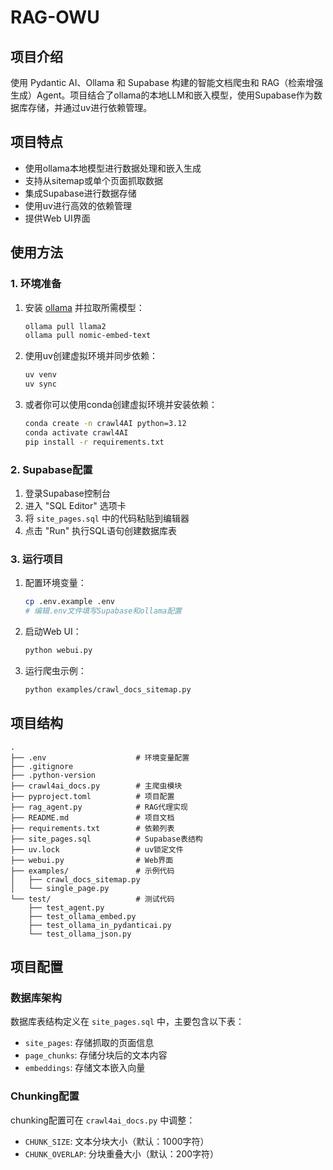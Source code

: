 # RAG-OWU

## 项目介绍
使用 Pydantic AI、Ollama 和 Supabase 构建的智能文档爬虫和 RAG（检索增强生成）Agent。项目结合了ollama的本地LLM和嵌入模型，使用Supabase作为数据库存储，并通过uv进行依赖管理。

## 项目特点
- 使用ollama本地模型进行数据处理和嵌入生成
- 支持从sitemap或单个页面抓取数据
- 集成Supabase进行数据存储
- 使用uv进行高效的依赖管理
- 提供Web UI界面

## 使用方法

### 1. 环境准备
1. 安装 [ollama](https://ollama.ai/) 并拉取所需模型：
   ```bash
   ollama pull llama2
   ollama pull nomic-embed-text
   ```

2. 使用uv创建虚拟环境并同步依赖：
   ```bash
   uv venv
   uv sync
   ```

3. 或者你可以使用conda创建虚拟环境并安装依赖：
   ```bash
   conda create -n crawl4AI python=3.12
   conda activate crawl4AI
   pip install -r requirements.txt
   ```

### 2. Supabase配置
1. 登录Supabase控制台
2. 进入 "SQL Editor" 选项卡
3. 将 `site_pages.sql` 中的代码粘贴到编辑器
4. 点击 "Run" 执行SQL语句创建数据库表

### 3. 运行项目
1. 配置环境变量：
   ```bash
   cp .env.example .env
   # 编辑.env文件填写Supabase和ollama配置
   ```

2. 启动Web UI：
   ```bash
   python webui.py
   ```

3. 运行爬虫示例：
   ```bash
   python examples/crawl_docs_sitemap.py
   ```

## 项目结构
```
.
├── .env                    # 环境变量配置
├── .gitignore
├── .python-version
├── crawl4ai_docs.py        # 主爬虫模块
├── pyproject.toml          # 项目配置
├── rag_agent.py            # RAG代理实现
├── README.md               # 项目文档
├── requirements.txt        # 依赖列表
├── site_pages.sql          # Supabase表结构
├── uv.lock                 # uv锁定文件
├── webui.py                # Web界面
├── examples/               # 示例代码
│   ├── crawl_docs_sitemap.py
│   └── single_page.py
└── test/                   # 测试代码
    ├── test_agent.py
    ├── test_ollama_embed.py
    ├── test_ollama_in_pydanticai.py
    └── test_ollama_json.py
```

## 项目配置

### 数据库架构
数据库表结构定义在 `site_pages.sql` 中，主要包含以下表：
- `site_pages`: 存储抓取的页面信息
- `page_chunks`: 存储分块后的文本内容
- `embeddings`: 存储文本嵌入向量

### Chunking配置
chunking配置可在 `crawl4ai_docs.py` 中调整：
- `CHUNK_SIZE`: 文本分块大小（默认：1000字符）
- `CHUNK_OVERLAP`: 分块重叠大小（默认：200字符）